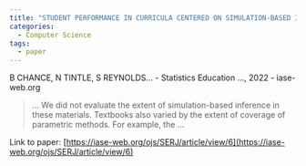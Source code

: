 ```yaml
---
title: "STUDENT PERFORMANCE IN CURRICULA CENTERED ON SIMULATION-BASED INFERENCE"
categories:
  - Computer Science
tags:
  - paper
---
```

B CHANCE, N TINTLE, S REYNOLDS… - Statistics Education …, 2022 - iase-web.org



>… We did not evaluate the extent of simulation-based inference in these materials. Textbooks also varied by the extent of coverage of parametric methods. For example, the …

Link to paper: [https://iase-web.org/ojs/SERJ/article/view/6](https://iase-web.org/ojs/SERJ/article/view/6)
